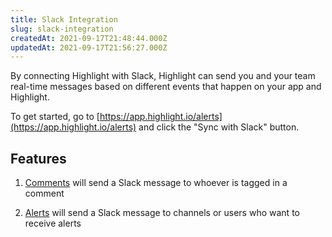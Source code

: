 ```yaml
---
title: Slack Integration
slug: slack-integration
createdAt: 2021-09-17T21:48:44.000Z
updatedAt: 2021-09-17T21:56:27.000Z
---
```


By connecting Highlight with Slack, Highlight can send you and your team real-time messages based on different events that happen on your app and Highlight.

To get started, go to [https://app.highlight.io/alerts](https://app.highlight.io/alerts) and click the "Sync with Slack" button.

## Features

1.  [Comments](../6_product-features/3_general-features/comments.md) will send a Slack message to whoever is tagged in a comment

2.  [Alerts](../6_product-features/3_general-features/comments.md) will send a Slack message to channels or users who want to receive alerts
